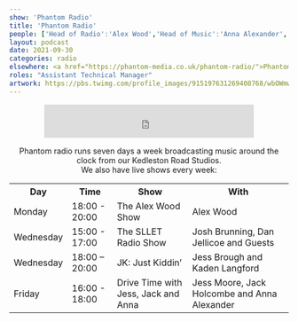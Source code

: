 ```yaml
---
show: 'Phantom Radio'
title: 'Phantom Radio'
people: ['Head of Radio':'Alex Wood','Head of Music':'Anna Alexander','Technical Manager':'Jack Holcombe','Assistant Technical Managers':["Josh Brunning", "Lux O'Neill-Manning"]]
layout: podcast
date: 2021-09-30
categories: radio
elsewhere: <a href="https://phantom-media.co.uk/phantom-radio/">Phantom Media</a>
roles: "Assistant Technical Manager"
artwork: https://pbs.twimg.com/profile_images/915197631269408768/wbOWmwcI_400x400.jpg
---
```


<div style="text-align: center; margin: 15px 0; padding: 0"><iframe style="width: 75%; height: 60px; border: 0;" src="https://player.shoutca.st/?username=phantommedia"></iframe></div>

<p style="text-align: center;">Phantom radio runs seven days a week broadcasting music around the clock from our Kedleston Road Studios.<br/>We also have live shows every week:</p>

<table>
    <tr>
        <th>Day</th>
        <th>Time</th>
        <th>Show</th>
        <th>With</th>
    </tr>
    <tr>
        <td>Monday</td>
        <td>18:00 - 20:00</td>
        <td>The Alex Wood Show</td>
        <td>Alex Wood</td>
    </tr>
    <tr>
        <td>Wednesday</td>
        <td>15:00 - 17:00</td>
        <td>The SLLET Radio Show</td>
        <td>Josh Brunning, Dan Jellicoe and Guests</td>
    </tr>
    <tr>
        <td>Wednesday</td>
        <td>18:00 – 20:00</td>
        <td>JK: Just Kiddin’</td>
        <td>Jess Brough and Kaden Langford</td>
    </tr>
    <tr>
        <td>Friday</td>
        <td>16:00 - 18:00</td>
        <td>Drive Time with Jess, Jack and Anna</td>
        <td>Jess Moore, Jack Holcombe and Anna Alexander</td>
    </tr>
</table>
<!--<script>
function sleep(milliseconds) {
  const date = Date.now();
  let currentDate = null;
  do {
    currentDate = Date.now();
  } while (currentDate - date < milliseconds);
}
var getJSON = function(url) {
  return new Promise(function(resolve, reject) {
    var xhr = new XMLHttpRequest();
    xhr.open('get', url, true);
    xhr.responseType = 'json';
    xhr.onload = function() {
      var status = xhr.status;
      if (status == 200) {
        resolve(xhr.response);
      } else {
        reject(status);
      }
    };
    xhr.send();
  });
};
var updateData = function(url) {
    sleep(2000);
    getJSON(url).then(function(data) {
        //alert('Your Json result is:  ' + data.icestats.source.listeners); //you can comment this, i used it to debug
        result.innerText = "Current Listeners: " + data.icestats.source.listeners; //display the result in an HTML element
        console.log(data.icestats.source.listeners)
    }, function(status) { //error detection....
    console.log('Something went wrong.');
    });
}
updateData("https://phantommedia.radioca.st/status-json.xsl")
</script>
<div style="display:flex;justify-content:space-evenly;align-items:center"><div id="result" style="text-align:center; "></div><div><button onclick='updateData("https://phantommedia.radioca.st/status-json.xsl")'>Update</button></div></div>-->
